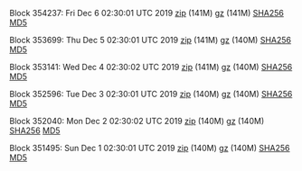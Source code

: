 Block 354237: Fri Dec  6 02:30:01 UTC 2019 [zip](https://files.01coin.io/mainnet/2019-12-06/bootstrap.dat.zip) (141M) [gz](https://files.01coin.io/mainnet/2019-12-06/bootstrap.dat.tar.gz) (141M) [SHA256](https://files.01coin.io/mainnet/2019-12-06/sha256.txt) [MD5](https://files.01coin.io/mainnet/2019-12-06/md5.txt)

Block 353699: Thu Dec  5 02:30:01 UTC 2019 [zip](https://files.01coin.io/mainnet/2019-12-05/bootstrap.dat.zip) (141M) [gz](https://files.01coin.io/mainnet/2019-12-05/bootstrap.dat.tar.gz) (140M) [SHA256](https://files.01coin.io/mainnet/2019-12-05/sha256.txt) [MD5](https://files.01coin.io/mainnet/2019-12-05/md5.txt)

Block 353141: Wed Dec  4 02:30:02 UTC 2019 [zip](https://files.01coin.io/mainnet/2019-12-04/bootstrap.dat.zip) (141M) [gz](https://files.01coin.io/mainnet/2019-12-04/bootstrap.dat.tar.gz) (140M) [SHA256](https://files.01coin.io/mainnet/2019-12-04/sha256.txt) [MD5](https://files.01coin.io/mainnet/2019-12-04/md5.txt)

Block 352596: Tue Dec  3 02:30:01 UTC 2019 [zip](https://files.01coin.io/mainnet/2019-12-03/bootstrap.dat.zip) (140M) [gz](https://files.01coin.io/mainnet/2019-12-03/bootstrap.dat.tar.gz) (140M) [SHA256](https://files.01coin.io/mainnet/2019-12-03/sha256.txt) [MD5](https://files.01coin.io/mainnet/2019-12-03/md5.txt)

Block 352040: Mon Dec  2 02:30:02 UTC 2019 [zip](https://files.01coin.io/mainnet/2019-12-02/bootstrap.dat.zip) (140M) [gz](https://files.01coin.io/mainnet/2019-12-02/bootstrap.dat.tar.gz) (140M) [SHA256](https://files.01coin.io/mainnet/2019-12-02/sha256.txt) [MD5](https://files.01coin.io/mainnet/2019-12-02/md5.txt)

Block 351495: Sun Dec  1 02:30:01 UTC 2019 [zip](https://files.01coin.io/mainnet/2019-12-01/bootstrap.dat.zip) (140M) [gz](https://files.01coin.io/mainnet/2019-12-01/bootstrap.dat.tar.gz) (140M) [SHA256](https://files.01coin.io/mainnet/2019-12-01/sha256.txt) [MD5](https://files.01coin.io/mainnet/2019-12-01/md5.txt)
